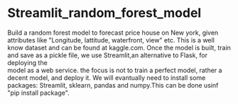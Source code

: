 # Streamlit_random_forest_model
Build a random forest model to forecast price house on New york, given attributes like "Longitude, lattitude, waterfront, view" etc. This is a well know dataset and can be found at kaggle.com.
Once the model is built, train and save as a pickle file, we use Streamlit,an alternative to Flask, for deploying the  
model as a web service. the focus is not to train a perfect model, rather a decent model, and deploy it.
We will evantually need to install some packages: Streamlit, sklearn, pandas and numpy.This can be done usinf "pip install package".
